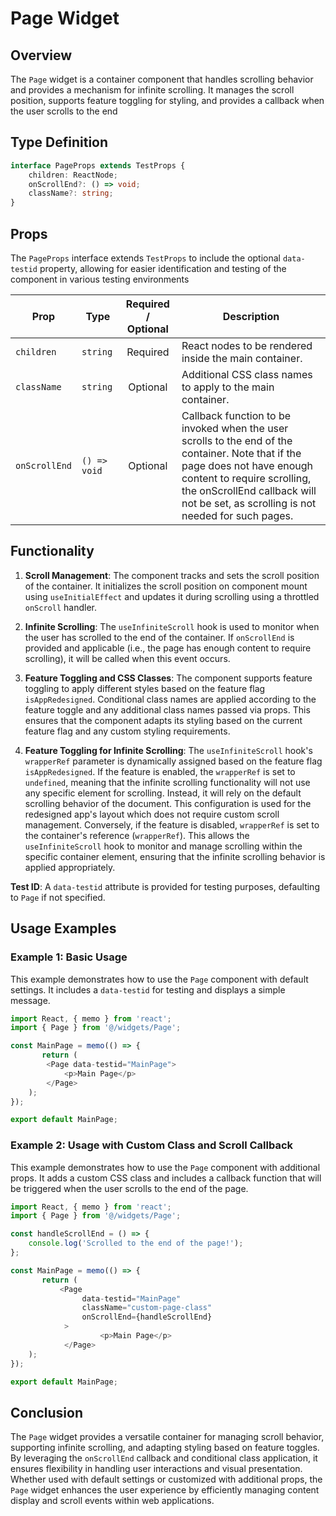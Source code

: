 # Page Widget
## Overview 
The `Page` widget is a container component that handles scrolling behavior and provides a mechanism for infinite scrolling. It manages the scroll position, supports feature toggling for styling, and provides a callback when the user scrolls to the end


##  Type Definition
```typescript
interface PageProps extends TestProps {
    children: ReactNode;
    onScrollEnd?: () => void;
    className?: string;
}
```

## Props
The `PageProps` interface extends `TestProps` to include the optional `data-testid` property, allowing for easier identification and testing of the component in various testing environments

| Prop         | Type                                        |          Required / Optional          | Description                                                                 |
|--------------|---------------------------------------------|:-------------------------------------:|-----------------------------------------------------------------------------|
| `children`  | `string`                                    |               Required                | React nodes to be rendered inside the main container.                          |
| `className`  | `string`                                    |               Optional                | Additional CSS class names to apply to the main container.                       |
| `onScrollEnd`    | `() => void` | Optional  | Callback function to be invoked when the user scrolls to the end of the container. Note that if the page does not have enough content to require scrolling, the onScrollEnd callback will not be set, as scrolling is not needed for such pages.|


## Functionality
1. **Scroll Management**: The component tracks and sets the scroll position of the container. It initializes the scroll position on component mount using `useInitialEffect` and updates it during scrolling using a throttled `onScroll` handler.

2. **Infinite Scrolling**: The `useInfiniteScroll` hook is used to monitor when the user has scrolled to the end of the container. If `onScrollEnd` is provided and applicable (i.e., the page has enough content to require scrolling), it will be called when this event occurs.

3.  **Feature Toggling and CSS Classes**: The component supports feature toggling to apply different styles based on the feature flag `isAppRedesigned`. Conditional class names are applied according to the feature toggle and any additional class names passed via props. This ensures that the component adapts its styling based on the current feature flag and any custom styling requirements.

4.  **Feature Toggling for Infinite Scrolling**: The `useInfiniteScroll` hook's `wrapperRef` parameter is dynamically assigned based on the feature flag `isAppRedesigned`. If the feature is enabled, the `wrapperRef` is set to `undefined`, meaning that the infinite scrolling functionality will not use any specific element for scrolling. Instead, it will rely on the default scrolling behavior of the document. This configuration is used for the redesigned app's layout which  does not require custom scroll management.
Conversely, if the feature is disabled, `wrapperRef` is set to the container's reference (`wrapperRef`). This allows the `useInfiniteScroll` hook to monitor and manage scrolling within the specific container element, ensuring that the infinite scrolling behavior is applied appropriately.

**Test ID**: A `data-testid` attribute is provided for testing purposes, defaulting to `Page` if not specified.


## Usage Examples

### Example 1: Basic Usage
This example demonstrates how to use the `Page` component with default settings. 
It includes a `data-testid` for testing and displays a simple message.
```typescript jsx
import React, { memo } from 'react';
import { Page } from '@/widgets/Page';

const MainPage = memo(() => {
       return (
        <Page data-testid="MainPage">
            <p>Main Page</p>
        </Page>
    );
});

export default MainPage;
```

### Example 2: Usage with Custom Class and Scroll Callback
This example demonstrates how to use the `Page` component with additional props. It adds a custom CSS class and includes a callback function that will be triggered when the user scrolls to the end of the page.
```typescript jsx
import React, { memo } from 'react';
import { Page } from '@/widgets/Page';

const handleScrollEnd = () => {
    console.log('Scrolled to the end of the page!');
};

const MainPage = memo(() => {
       return (
           <Page
                data-testid="MainPage"
                className="custom-page-class"  
                onScrollEnd={handleScrollEnd}  
            > 
                    <p>Main Page</p>
            </Page>
    );
});

export default MainPage;
```


## Conclusion 
The `Page` widget provides a versatile container for managing scroll behavior, supporting infinite scrolling, and adapting styling based on feature toggles. 
By leveraging the `onScrollEnd` callback and conditional class application, it ensures flexibility in handling user interactions and visual presentation. 
Whether used with default settings or customized with additional props, the `Page` widget enhances the user experience by efficiently managing content display and scroll events within web applications.
